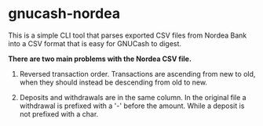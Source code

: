 # gnucash-nordea
This is a simple CLI tool that parses exported CSV files from Nordea Bank into a CSV format that is easy for GNUCash to digest.

**There are two main problems with the Nordea CSV file.**

1. Reversed transaction order.
Transactions are ascending from new to old, when they should instead be descending from old to new.

2. Deposits and withdrawals are in the same column.
In the original file a withdrawal is prefixed with a '-' before the amount. While a deposit is not prefixed with a char.
